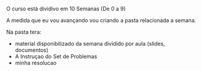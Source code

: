 O curso está dividivo em 10 Semanas (De 0 a 9)

A medida que eu vou avançando vou criando a pasta relacionada a semana.

Na pasta tera:
- material disponibilizado da semana dividido por aula (slides, documentos)
- A Instruçao do Set de Problemas
- minha resolucao
